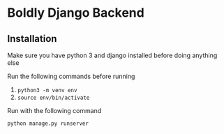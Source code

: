 # Boldly Django Backend

## Installation

Make sure you have python 3 and django installed before doing anything else
 
Run the following commands before running

1. `python3 -m venv env`
2. `source env/bin/activate`

Run with the following command

`python manage.py runserver`


